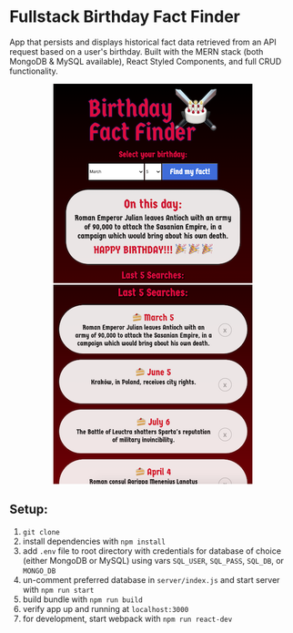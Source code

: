 # Fullstack Birthday Fact Finder

App that persists and displays historical fact data retrieved from an API request based on a user's birthday. Built with the MERN stack (both MongoDB & MySQL available), React Styled Components, and full CRUD functionality.

<p align="center">
<img src="screenshot.png" width="350"/>
<img src="screenshot2.png" width="350"/>
</p>

## Setup:

1. `git clone`
1. install dependencies with `npm install`
1. add `.env` file to root directory with credentials for database of choice (either MongoDB or MySQL) using vars `SQL_USER`, `SQL_PASS`, `SQL_DB`, or `MONGO_DB`
1. un-comment preferred database in `server/index.js` and start server with `npm run start`
1. build bundle with `npm run build`
1. verify app up and running at `localhost:3000`
1. for development, start webpack with `npm run react-dev`
